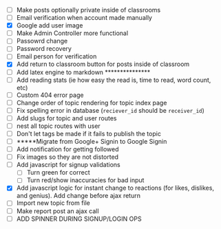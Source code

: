 - [ ] Make posts optionally private inside of classrooms
- [ ] Email verification when account made manually
- [x] Google add user image
- [ ] Make Admin Controller more functional
- [ ] Passowrd change
- [ ] Password recovery
- [ ] Email person for verification
- [x] Add return to classroom button for posts inside of classroom
- [ ] Add latex engine to markdown ***************
- [ ] Add reading stats (ie how easy the read is, time to read, word count, etc)
- [ ] Custom 404 error page
- [ ] Change order of topic rendering for topic index page
- [ ] Fix spelling error in database (`reciever_id` should be `receiver_id`)
- [ ] Add slugs for topic and user routes
- [ ] nest all topic routes with user
- [ ] Don't let tags be made if it fails to publish the topic
- [ ] *****Migrate from Google+ Signin to Google Signin
- [ ] Add notification for getting followed
- [ ] Fix images so they are not distorted
- [ ] Add javascript for signup validations
  - [ ] Turn green for correct
  - [ ] Turn red/show inaccuracies for bad input
- [x] Add javascript logic for instant change to reactions (for likes, dislikes, and genius). Add change before ajax return
- [ ] Import new topic from file
- [ ] Make report post an ajax call
- [ ] ADD SPINNER DURING SIGNUP/LOGIN OPS